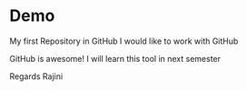 # Demo
My first Repository in GitHub
I would like to work with GitHub


GitHub is awesome!
I will learn this tool in next semester

Regards
Rajini



